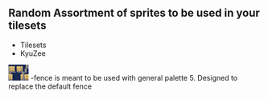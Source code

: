 ## Random Assortment of sprites to be used in your tilesets
- Tilesets
- KyuZee

![fence.png](fence.png)
-fence is meant to be used with general palette 5. Designed to replace the default fence